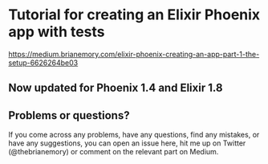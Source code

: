 # Tutorial for creating an Elixir Phoenix app with tests
https://medium.brianemory.com/elixir-phoenix-creating-an-app-part-1-the-setup-6626264be03

## Now updated for Phoenix 1.4 and Elixir 1.8

## Problems or questions?
If you come across any problems, have any questions, find any mistakes, or have
any suggestions, you can open an issue here, hit me up on Twitter
(@thebrianemory) or comment on the relevant part on Medium.
